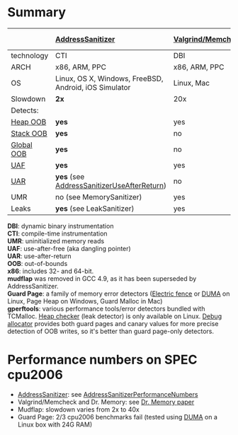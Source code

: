 # Summary

|                                         | [AddressSanitizer](AddressSanitizer)           | [Valgrind/Memcheck](http://valgrind.org) | [Dr. Memory](http://dynamorio.org/drmemory.html) | [Mudflap](http://gcc.gnu.org/wiki/Mudflap_Pointer_Debugging) | Guard Page  | [gperftools](https://github.com/gperftools/gperftools) |
|:----------------------------------------|:-----------------------------------------------|:-----------------------------------------|:-------------------------------------------------|:-------------------------------------------------------------|:------------|:----------------------------------------------------|
| technology                              | CTI                                            | DBI                                      | DBI                                              | CTI                                                          | Library     | Library                                             |
| ARCH                                    | x86, ARM, PPC                              | x86, ARM, PPC                              | x86                                              | all(?)                                                       | all(?)      | all(?)                                              |
| OS                                      | Linux, OS X, Windows, FreeBSD, Android, iOS Simulator          | Linux, Mac                               | Windows, Linux                                   | Linux, Mac(?)                                                | All (1)     | Linux, Windows                                      |
| Slowdown                                | **2x**                                         | 20x                                      | 10x                                              | 2x-40x                                                       | ?           | ?                                                   |
| Detects:                                |                                                |                                          |                                                  |                                                              |             |                                                     |
| [Heap OOB](AddressSanitizerExampleHeapOutOfBounds)       | **yes**                                        | yes                                      | yes                                              | yes                                                          | some        | some                                                |
| [Stack OOB](AddressSanitizerExampleStackOutOfBounds)     | **yes**                                        | no                                       | no                                               | some                                                         | no          | no                                                  |
| [Global OOB](AddressSanitizerExampleGlobalOutOfBounds)   | **yes**                                        | no                                       | no                                               | ?                                                            | no          | no                                                  |
| [UAF](AddressSanitizerExampleUseAfterFree)               | **yes**                                        | yes                                      | yes                                              | yes                                                          | yes         | yes                                                 |
| [UAR](AddressSanitizerExampleUseAfterReturn)             | **yes** (see [AddressSanitizerUseAfterReturn](AddressSanitizerUseAfterReturn))     | no                                       | no                                               | no                                                           | no          | no                                                  |
| UMR                                     | no (see MemorySanitizer)                        | yes                                      | yes                                              | ?                                                            | no          | no                                                  |
| Leaks                                   | **yes** (see LeakSanitizer)                    | yes                                      | yes                                              | ?                                                            | no          | yes                                                 |


**DBI**: dynamic binary instrumentation  
**CTI**: compile-time instrumentation  
**UMR**: uninitialized memory reads  
**UAF**: use-after-free (aka dangling pointer)  
**UAR**: use-after-return  
**OOB**: out-of-bounds  
**x86**: includes 32- and 64-bit.  
**mudflap** was removed in GCC 4.9, as it has been superseded by AddressSanitizer.  
**Guard Page**: a family of memory error detectors ([Electric fence](https://en.wikipedia.org/wiki/Electric_Fence) or [DUMA](http://duma.sourceforge.net/) on Linux, Page Heap on Windows, Guard Malloc in Mac)  
**gperftools**: various performance tools/error detectors bundled with TCMalloc. [Heap checker](http://htmlpreview.github.io/?https://github.com/gperftools/gperftools/blob/master/doc/heap_checker.html) (leak detector) is only available on Linux. [Debug allocator](https://github.com/gperftools/gperftools/blob/master/src/debugallocation.cc) provides both guard pages and canary values for more precise detection of OOB writes, so it's better than guard page-only detectors.


# Performance numbers on SPEC cpu2006
  * [AddressSanitizer](AddressSanitizer): see [AddressSanitizerPerformanceNumbers](AddressSanitizerPerformanceNumbers)
  * Valgrind/Memcheck and Dr. Memory: see [Dr. Memory paper](http://static.googleusercontent.com/external_content/untrusted_dlcp/research.google.com/en/us/pubs/archive/37274.pdf)
  * Mudflap: slowdown varies from 2x to 40x
  * Guard Page: 2/3 cpu2006 benchmarks fail (tested using [DUMA](http://duma.sourceforge.net/) on a Linux box with 24G RAM)